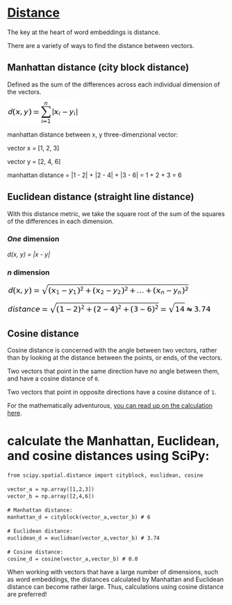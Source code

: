 # [Distance](https://www.codecademy.com/paths/build-chatbots-with-python/tracks/retrieval-based-chatbots/modules/nlp-word-embeddings/lessons/word-embeddings/exercises/distance)
The key at the heart of word embeddings is distance.

There are a variety of ways to find the distance between vectors.

## Manhattan distance (city block distance)
Defined as the sum of the differences across each individual dimension of the vectors.

![manhattan formula](manhattan_formula.jpg)

manhattan distance between x, y three-dimenzional vector:

vector x = [1, 2, 3]

vector y = [2, 4, 6]

manhattan distance = |1 - 2| + |2 - 4| + |3 - 6| = 1 + 2 + 3 = 6

## Euclidean distance (straight line distance)
With this distance metric, we take the square root of the sum of the squares of the differences in each dimension.

### *One* dimension
*d(x, y) = |x - y|* 

### *n* dimension
![eucledian formula](eucledian_formula.jpg)

![eucledian formula](eucledian_example.jpg)

## Cosine distance
Cosine distance is concerned with the angle between two vectors, rather than by looking at the distance between the points, or ends, of the vectors.

Two vectors that point in the same direction have no angle between them, and have a cosine distance of `0`.

Two vectors that point in opposite directions have a cosine distance of `1`.

For the mathematically adventurous, [you can read up on the calculation here](https://en.wikipedia.org/wiki/Cosine_similarity#Definition).

# calculate the Manhattan, Euclidean, and cosine distances using SciPy:
```
from scipy.spatial.distance import cityblock, euclidean, cosine

vector_a = np.array([1,2,3])
vector_b = np.array([2,4,6])

# Manhattan distance:
manhattan_d = cityblock(vector_a,vector_b) # 6

# Euclidean distance:
euclidean_d = euclidean(vector_a,vector_b) # 3.74

# Cosine distance:
cosine_d = cosine(vector_a,vector_b) # 0.0
```

When working with vectors that have a large number of dimensions, such as word embeddings, the distances calculated by Manhattan and Euclidean distance can become rather large. Thus, calculations using cosine distance are preferred!
